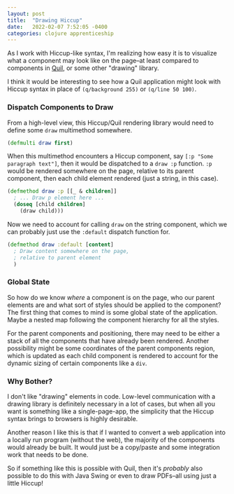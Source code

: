 ```yaml
---
layout: post
title:  "Drawing Hiccup"
date:   2022-02-07 7:52:05 -0400
categories: clojure apprenticeship
---
```


As I work with Hiccup-like syntax, I'm realizing how easy it is to visualize what a 
component may look like on the page–at least compared to components in [Quil][quil], 
or some other "drawing" library.

I think it would be interesting to see how a Quil application might look with Hiccup
syntax in place of `(q/background 255)` or `(q/line 50 100)`.

### Dispatch Components to Draw

From a high-level view, this Hiccup/Quil rendering library would need to define 
some `draw` multimethod somewhere.

````clojure
(defmulti draw first)
````

When this multimethod encounters a Hiccup component, say `[:p "Some paragraph text"]`, 
then it would be dispatched to a `draw :p` function. `:p` would be rendered somewhere
on the page, relative to its parent component, then each child element rendered 
(just a string, in this case).

````clojure
(defmethod draw :p [[_ & children]]
  ; ... Draw p element here ...
  (doseq [child children]
    (draw child)))
````

Now we need to account for calling `draw` on the string component, which we can
probably just use the `:default` dispatch function for.

````clojure
(defmethod draw :default [content]
  ; Draw content somewhere on the page, 
  ; relative to parent element
  )
````

### Global State

So how do we know _where_ a component is on the page, who our parent elements are 
and what sort of styles should be applied to the component? The first thing that 
comes to mind is some global state of the application. Maybe a nested map following 
the component hierarchy for all the styles. 

For the parent components and positioning, there may need to be either a stack of all 
the components that have already been rendered. Another possibility might be some 
coordinates of the parent components region, which is updated as each child component
is rendered to account for the dynamic sizing of certain components like a `div`.

### Why Bother?

I don't like "drawing" elements in code. Low-level communication with a drawing library 
is definitely necessary in a lot of cases, but when all you want is something like a
single-page-app, the simplicity that the Hiccup syntax brings to browsers is 
highly desirable.

Another reason I like this is that if I wanted to convert a web application into a 
locally run program (without the web), the majority of the components would already
be built. It would just be a copy/paste and some integration work that needs to be done.

So if something like this is possible with Quil, then it's _probably_ also possible to 
do this with Java Swing or even to draw PDFs–all using just a little Hiccup!

[quil]: http://quil.info
